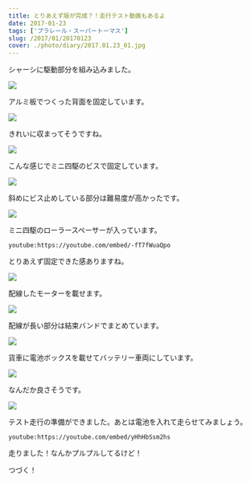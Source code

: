```yaml
---
title: とりあえず版が完成？！走行テスト動画もあるよ
date: 2017-01-23
tags: ['プラレール・スーパートーマス']
slug: /2017/01/20170123
cover: ./photo/diary/2017.01.23_01.jpg
---
```


<p class="sentence">
シャーシに駆動部分を組み込みました。
</p>
<div class="center"><img class="img-fluid" src="./photo/diary/2017.01.23_01.jpg"></div>
<p class="sentence spacing">アルミ板でつくった背面を固定しています。</p>
<div class="center"><img class="img-fluid" src="./photo/diary/2017.01.23_02.jpg"></div>
<p class="sentence spacing">きれいに収まってそうですね。</p>
<div class="center"><img class="img-fluid" src="./photo/diary/2017.01.23_03.jpg"></div>
<p class="sentence spacing">こんな感じでミニ四駆のビスで固定しています。</p>
<div class="center"><img class="img-fluid" src="./photo/diary/2017.01.23_04.jpg"></div>
<p class="sentence spacing">斜めにビス止めしている部分は難易度が高かったです。</p>
<div class="center"><img class="img-fluid" src="./photo/diary/2017.01.23_05.jpg"></div>
<p class="sentence spacing">ミニ四駆のローラースペーサーが入っています。</p>
<div class="center">

`youtube:https://youtube.com/embed/-fT7fWuaQpo`

</div>
<p class="sentence spacing">とりあえず固定できた感ありますね。</p>
<div class="center"><img class="img-fluid" src="./photo/diary/2017.01.23_07.jpg"></div>
<p class="sentence spacing">配線したモーターを載せます。</p>
<div class="center"><img class="img-fluid" src="./photo/diary/2017.01.23_08.jpg"></div>
<p class="sentence spacing">配線が長い部分は結束バンドでまとめています。</p>
<div class="center"><img class="img-fluid" src="./photo/diary/2017.01.23_09.jpg"></div>
<p class="sentence spacing">貨車に電池ボックスを載せてバッテリー車両にしています。</p>
<div class="center"><img class="img-fluid" src="./photo/diary/2017.01.23_10.jpg"></div>
<p class="sentence spacing">なんだか良さそうです。</p>
<div class="center"><img class="img-fluid" src="./photo/diary/2017.01.23_11.jpg"></div>
<p class="sentence spacing">テスト走行の準備ができました。あとは電池を入れて走らせてみましょう。</p>
<div class="center">

`youtube:https://youtube.com/embed/yHhHbSsm2hs`

</div>
<p class="sentence spacing">走りました！なんかプルプルしてるけど！</p>
<p class="sentence spacing">つづく！</p>
